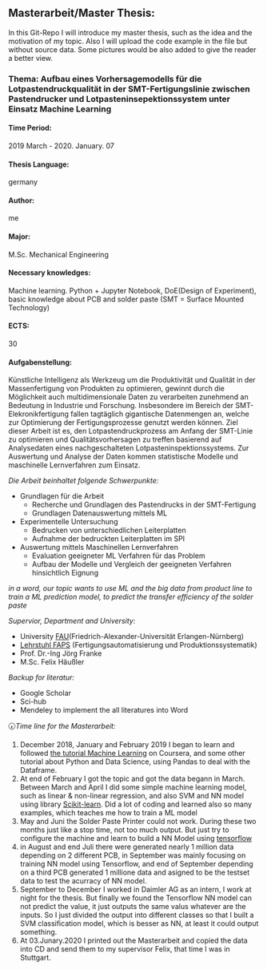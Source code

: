 ## Masterarbeit/Master Thesis:
In this Git-Repo I will introduce my master thesis, such as the idea and the motivation of my topic. Also
I will upload the code example in the file but without source data. Some pictures would be also added to give 
the reader a better view.

### Thema: Aufbau eines Vorhersagemodells für die Lotpastendruckqualität in der SMT-Fertigungslinie zwischen Pastendrucker und Lotpasteninsepektionssystem unter Einsatz Machine Learning
<h4>Time Period:</h4> 2019 March - 2020. January. 07
<h4>Thesis Language:</h4> germany
<h4>Author:</h4> me
<h4>Major:</h4> M.Sc. Mechanical Engineering
<h4>Necessary knowledges:</h4> Machine learning. Python + Jupyter Notebook, DoE(Design of Experiment), basic knowledge about PCB and solder paste (SMT = Surface Mounted Technology)
<h4>ECTS:</h4> 30 
<h4>Aufgabenstellung:</h4>  
Künstliche Intelligenz als Werkzeug um die Produktivität und Qualität in der Massenfertigung von Produkten zu optimieren, gewinnt durch die Möglichkeit auch multidimensionale Daten zu verarbeiten zunehmend an Bedeutung in Industrie und Forschung. Insbesondere im Bereich der SMT-Elekronikfertigung fallen tagtäglich gigantische Datenmengen an, welche zur Optimierung der Fertigungsprozesse genutzt
werden können.
Ziel dieser Arbeit ist es, den Lotpastendruckprozess am Anfang der SMT-Linie zu
optimieren und Qualitätsvorhersagen zu treffen basierend auf Analysedaten eines
nachgeschalteten Lotpasteninspektionssystems. Zur Auswertung und Analyse der
Daten kommen statistische Modelle und maschinelle Lernverfahren zum Einsatz. 


*Die Arbeit beinhaltet folgende Schwerpunkte:*

- Grundlagen für die Arbeit
  - Recherche und Grundlagen des Pastendrucks in der SMT-Fertigung
  - Grundlagen Datenauswertung mittels ML
- Experimentelle Untersuchung
  - Bedrucken von unterschiedlichen Leiterplatten
  - Aufnahme der bedruckten Leiterplatten im SPI
- Auswertung mittels Maschinellen Lernverfahren
  - Evaluation geeigneter ML Verfahren für das Problem
  - Aufbau der Modelle und Vergleich der geeigneten Verfahren hinsichtlich Eignung
  
*in a word, our topic wants to use ML and the big data from product line to train a ML prediction model, to predict the transfer efficiency of the solder paste*


*Supervior, Department and University:*
- University [FAU](https://www.fau.de/)(Friedrich-Alexander-Universität Erlangen-Nürnberg)
- [Lehrstuhl FAPS](https://www.faps.fau.de/) (Fertigungsautomatisierung und Produktionssystematik)
- Prof. Dr.-Ing Jörg Franke
- M.Sc. Felix Häußler

*Backup for literatur:*
- Google Scholar
- Sci-hub
- Mendeley to implement the all literatures into Word

:clock730:*Time line for the Masterarbeit:* 
1. December 2018, January and February 2019 I began to learn and followed [the tutorial Machine Learning](https://www.coursera.org/learn/machine-learning) on Coursera, and some other tutorial about Python and Data Science, using Pandas to deal with the Dataframe.
2. At end of February I got the topic and got the data begann in March. Between March and April I did some simple machine learning model, such as linear & non-linear regression, and also SVM and NN model using library [Scikit-learn](https://scikit-learn.org/stable/index.html). Did a lot of coding and learned also so many examples, which teaches me how to train a ML model
3. May and Juni the Solder Paste Printer could not work. During these two months just like a stop time, not too much output. But just try to configure the machine and learn to build a NN Model using [tensorflow](https://www.tensorflow.org/)
4. in August and end Juli there were generated nearly 1 million data depending on 2 different PCB, in September was mainly focusing on training NN model using Tensorflow, and end of September depending on a third PCB generated 1 millione data and asigned to be the testset data to test the acurracy of NN model.
5. September to December I worked in Daimler AG as an intern, I work at night for the thesis. But finally we found the Tensorflow NN model can not predict the value, it just outputs the same valus whatever are the inputs. So I just divided the output into different classes so that I built a SVM classification model, which is besser as NN, at least it could output something.
6. At 03.Junary.2020 I printed out the Masterarbeit and copied the data into CD and send them to my supervisor Felix, that time I was in Stuttgart. 
